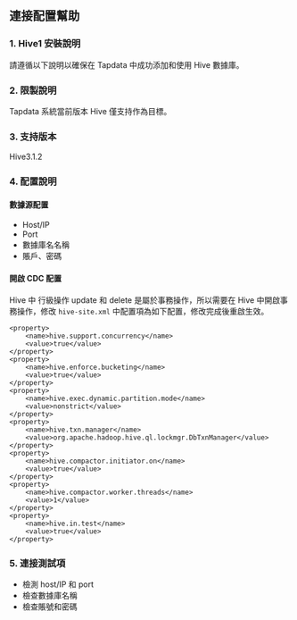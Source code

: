 ## **連接配置幫助**

### **1. Hive1 安裝說明**

請遵循以下說明以確保在 Tapdata 中成功添加和使用 Hive 數據庫。

### **2. 限製說明**

Tapdata 系統當前版本 Hive 僅支持作為目標。

### **3. 支持版本**

Hive3.1.2

### **4. 配置說明**

#### 數據源配置

- Host/IP
- Port
- 數據庫名名稱
- 賬戶、密碼

#### 開啟 CDC 配置

Hive 中 行級操作 update 和 delete 是屬於事務操作，所以需要在 Hive 中開啟事務操作，修改 `hive-site.xml` 中配置項為如下配置，修改完成後重啟生效。

```
<property>
    <name>hive.support.concurrency</name>
    <value>true</value>
</property>
<property>
    <name>hive.enforce.bucketing</name>
    <value>true</value>
</property>
<property>
    <name>hive.exec.dynamic.partition.mode</name>
    <value>nonstrict</value>
</property>
<property>
    <name>hive.txn.manager</name>
    <value>org.apache.hadoop.hive.ql.lockmgr.DbTxnManager</value>
</property>
<property>
    <name>hive.compactor.initiator.on</name>
    <value>true</value>
</property>
<property>
    <name>hive.compactor.worker.threads</name>
    <value>1</value>
</property>
<property>
    <name>hive.in.test</name>
    <value>true</value>
</property>
```

### **5. 連接測試項**

- 檢測 host/IP 和 port
- 檢查數據庫名稱
- 檢查賬號和密碼
